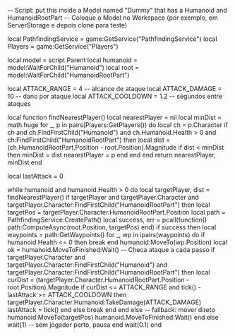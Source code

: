 -- Script: put this inside a Model named "Dummy" that has a Humanoid and HumanoidRootPart
-- Coloque o Model no Workspace (por exemplo, em ServerStorage e depois clone para teste)

local PathfindingService = game:GetService("PathfindingService")
local Players = game:GetService("Players")

local model = script.Parent
local humanoid = model:WaitForChild("Humanoid")
local root = model:WaitForChild("HumanoidRootPart")

local ATTACK_RANGE = 4           -- alcance de ataque
local ATTACK_DAMAGE = 10         -- dano por ataque
local ATTACK_COOLDOWN = 1.2      -- segundos entre ataques

local function findNearestPlayer()
    local nearestPlayer = nil
    local minDist = math.huge
    for _, p in pairs(Players:GetPlayers()) do
        local ch = p.Character
        if ch and ch:FindFirstChild("Humanoid") and ch.Humanoid.Health > 0 and ch:FindFirstChild("HumanoidRootPart") then
            local dist = (ch.HumanoidRootPart.Position - root.Position).Magnitude
            if dist < minDist then
                minDist = dist
                nearestPlayer = p
            end
        end
    end
    return nearestPlayer, minDist
end

local lastAttack = 0

while humanoid and humanoid.Health > 0 do
    local targetPlayer, dist = findNearestPlayer()
    if targetPlayer and targetPlayer.Character and targetPlayer.Character:FindFirstChild("HumanoidRootPart") then
        local targetPos = targetPlayer.Character.HumanoidRootPart.Position
        local path = PathfindingService:CreatePath()
        local success, err = pcall(function()
            path:ComputeAsync(root.Position, targetPos)
        end)
        if success then
            local waypoints = path:GetWaypoints()
            for _, wp in ipairs(waypoints) do
                if humanoid.Health <= 0 then break end
                humanoid:MoveTo(wp.Position)
                local ok = humanoid.MoveToFinished:Wait()
                -- Checa ataque a cada passo
                if targetPlayer.Character and targetPlayer.Character:FindFirstChild("Humanoid") and targetPlayer.Character:FindFirstChild("HumanoidRootPart") then
                    local curDist = (targetPlayer.Character.HumanoidRootPart.Position - root.Position).Magnitude
                    if curDist <= ATTACK_RANGE and tick() - lastAttack >= ATTACK_COOLDOWN then
                        targetPlayer.Character.Humanoid:TakeDamage(ATTACK_DAMAGE)
                        lastAttack = tick()
                    end
                else
                    break
                end
            end
        else
            -- fallback: mover direto
            humanoid:MoveTo(targetPos)
            humanoid.MoveToFinished:Wait()
        end
    else
        wait(1) -- sem jogador perto, pausa
    end
    wait(0.1)
end
